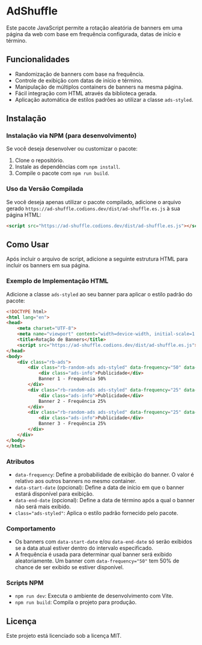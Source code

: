 # AdShuffle

Este pacote JavaScript permite a rotação aleatória de banners em uma página da web com base em frequência configurada, datas de início e término.

## Funcionalidades

- Randomização de banners com base na frequência.
- Controle de exibição com datas de início e término.
- Manipulação de múltiplos containers de banners na mesma página.
- Fácil integração com HTML através da biblioteca gerada.
- Aplicação automática de estilos padrões ao utilizar a classe `ads-styled`.

## Instalação

### Instalação via NPM (para desenvolvimento)

Se você deseja desenvolver ou customizar o pacote:

1. Clone o repositório.
2. Instale as dependências com `npm install`.
3. Compile o pacote com `npm run build`.

### Uso da Versão Compilada

Se você deseja apenas utilizar o pacote compilado, adicione o arquivo gerado `https://ad-shuffle.codions.dev/dist/ad-shuffle.es.js` à sua página HTML:

```html
<script src="https://ad-shuffle.codions.dev/dist/ad-shuffle.es.js"></script>
```

## Como Usar

Após incluir o arquivo de script, adicione a seguinte estrutura HTML para incluir os banners em sua página.

### Exemplo de Implementação HTML

Adicione a classe `ads-styled` ao seu banner para aplicar o estilo padrão do pacote:

```html
<!DOCTYPE html>
<html lang="en">
<head>
    <meta charset="UTF-8">
    <meta name="viewport" content="width=device-width, initial-scale=1.0">
    <title>Rotação de Banners</title>
    <script src="https://ad-shuffle.codions.dev/dist/ad-shuffle.es.js"></script>
</head>
<body>
    <div class="rb-ads">
        <div class="rb-random-ads ads-styled" data-frequency="50" data-start-date="2024-09-09 09:31:00" data-end-date="2024-09-10 12:35:00">
            <div class="ads-info">Publicidade</div>
            Banner 1 - Frequência 50%
        </div>
        <div class="rb-random-ads ads-styled" data-frequency="25" data-end-date="2024-09-09 13:00:00">
            <div class="ads-info">Publicidade</div>
            Banner 2 - Frequência 25%
        </div>
        <div class="rb-random-ads ads-styled" data-frequency="25" data-start-date="2024-09-01 00:00:00">
            <div class="ads-info">Publicidade</div>
            Banner 3 - Frequência 25%
        </div>
    </div>
</body>
</html>
```

### Atributos

- `data-frequency`: Define a probabilidade de exibição do banner. O valor é relativo aos outros banners no mesmo container.
- `data-start-date` (opcional): Define a data de início em que o banner estará disponível para exibição.
- `data-end-date` (opcional): Define a data de término após a qual o banner não será mais exibido.
- `class="ads-styled"`: Aplica o estilo padrão fornecido pelo pacote.

### Comportamento

- Os banners com `data-start-date` e/ou `data-end-date` só serão exibidos se a data atual estiver dentro do intervalo especificado.
- A frequência é usada para determinar qual banner será exibido aleatoriamente. Um banner com `data-frequency="50"` tem 50% de chance de ser exibido se estiver disponível.


### Scripts NPM

- `npm run dev`: Executa o ambiente de desenvolvimento com Vite.
- `npm run build`: Compila o projeto para produção.

## Licença

Este projeto está licenciado sob a licença MIT.